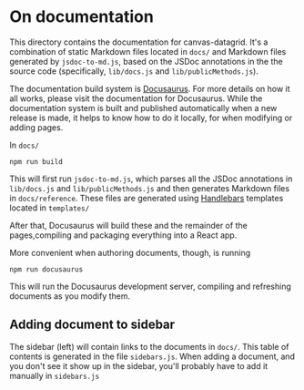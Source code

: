 # On documentation

This directory contains the documentation for canvas-datagrid. It's a combination of static Markdown files
located in `docs/` and Markdown files generated by `jsdoc-to-md.js`, based on the JSDoc annotations in the
the source code (specifically, `lib/docs.js` and `lib/publicMethods.js`).

The documentation build system is [Docusaurus](https://docusaurus.io/). For more details on how it all works,
please visit the documentation for Docusaurus. While the documentation system is built and published
automatically when a new release is made, it helps to know how to do it locally, for when modifying or adding
pages.

In `docs/`

```
npm run build
```

This will first run `jsdoc-to-md.js`, which parses all the JSDoc annotations in `lib/docs.js` and `lib/publicMethods.js`
and then generates Markdown files in `docs/reference`. These files are generated using [Handlebars](https://handlebarsjs.com/) templates located in `templates/`

After that, Docusaurus will build these and the remainder of the pages,compiling and packaging everything into a React app.

More convenient when authoring documents, though, is running

```
npm run docusaurus
```

This will run the Docusaurus development server, compiling and refreshing documents as you modify them.

## Adding document to sidebar

The sidebar (left) will contain links to the documents in `docs/`. This table of contents is generated in the file `sidebars.js`. When adding a document, and you don't see it show up in the sidebar, you'll probably have to add it manually in `sidebars.js`
